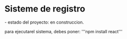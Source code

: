 <h1>Sisteme de registro</h1>
- estado del proyecto: en construccion.

para ejecutarel sistema, debes poner:
'''npm install react'''
